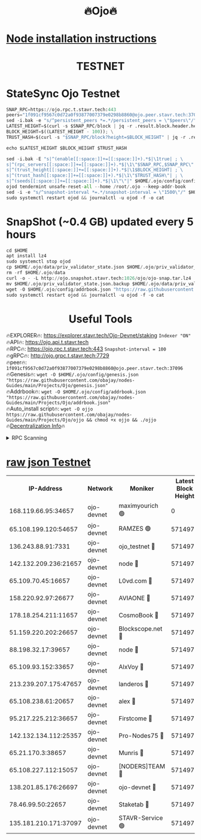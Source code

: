 <h1 align="center"> 🔥Ojo🔥</h1>

[Node installation instructions](https://github.com/obajay/nodes-Guides/tree/main/Projects/Ojo)
=

<h1 align="center"> TESTNET</h1>

# StateSync Ojo Testnet
```python
SNAP_RPC=https://ojo.rpc.t.stavr.tech:443
peers="1f091cf9567c0d72a0f93877007379e0298b8860@ojo.peer.stavr.tech:37096"
sed -i.bak -e "s/^persistent_peers *=.*/persistent_peers = \"$peers\"/" $HOME/.ojo/config/config.toml
LATEST_HEIGHT=$(curl -s $SNAP_RPC/block | jq -r .result.block.header.height); \
BLOCK_HEIGHT=$((LATEST_HEIGHT - 100)); \
TRUST_HASH=$(curl -s "$SNAP_RPC/block?height=$BLOCK_HEIGHT" | jq -r .result.block_id.hash)

echo $LATEST_HEIGHT $BLOCK_HEIGHT $TRUST_HASH

sed -i.bak -E "s|^(enable[[:space:]]+=[[:space:]]+).*$|\1true| ; \
s|^(rpc_servers[[:space:]]+=[[:space:]]+).*$|\1\"$SNAP_RPC,$SNAP_RPC\"| ; \
s|^(trust_height[[:space:]]+=[[:space:]]+).*$|\1$BLOCK_HEIGHT| ; \
s|^(trust_hash[[:space:]]+=[[:space:]]+).*$|\1\"$TRUST_HASH\"| ; \
s|^(seeds[[:space:]]+=[[:space:]]+).*$|\1\"\"|" $HOME/.ojo/config/config.toml
ojod tendermint unsafe-reset-all --home /root/.ojo --keep-addr-book
sed -i -e "s/^snapshot-interval *=.*/snapshot-interval = \"1500\"/" $HOME/.ojo/config/app.toml
sudo systemctl restart ojod && journalctl -u ojod -f -o cat
```
# SnapShot (~0.4 GB) updated every 5 hours
```python
cd $HOME
apt install lz4
sudo systemctl stop ojod
cp $HOME/.ojo/data/priv_validator_state.json $HOME/.ojo/priv_validator_state.json.backup
rm -rf $HOME/.ojo/data
curl -o - -L http://ojo.snapshot.stavr.tech:1026/ojo/ojo-snap.tar.lz4 | lz4 -c -d - | tar -x -C $HOME/.ojo --strip-components 2
mv $HOME/.ojo/priv_validator_state.json.backup $HOME/.ojo/data/priv_validator_state.json
wget -O $HOME/.ojo/config/addrbook.json "https://raw.githubusercontent.com/obajay/nodes-Guides/main/Projects/Ojo/addrbook.json"
sudo systemctl restart ojod && journalctl -u ojod -f -o cat
```
 <h1 align="center"> Useful Tools</h1>

🔥EXPLORER🔥:        https://explorer.stavr.tech/Ojo-Devnet/staking        `Indexer "ON"` \
🔥API🔥:                     https://ojo.api.t.stavr.tech \
🔥RPC🔥:                    https://ojo.rpc.t.stavr.tech:443              `Snapshot-interval = 100` \
🔥gRPC🔥:                  http://ojo.grpc.t.stavr.tech:7729 \
🔥peer🔥:                   `1f091cf9567c0d72a0f93877007379e0298b8860@ojo.peer.stavr.tech:37096` \
🔥Genesis🔥:    ```wget -O $HOME/.ojo/config/genesis.json "https://raw.githubusercontent.com/obajay/nodes-Guides/main/Projects/Ojo/genesis.json"``` \
🔥Addrbook🔥:    ```wget -O $HOME/.ojo/config/addrbook.json "https://raw.githubusercontent.com/obajay/nodes-Guides/main/Projects/Ojo/addrbook.json"``` \
🔥Auto_install script🔥: ```wget -O ojjo https://raw.githubusercontent.com/obajay/nodes-Guides/main/Projects/Ojo/ojjo && chmod +x ojjo && ./ojjo``` \
🔥[Decentralization Info](https://github.com/obajay/StateSync-snapshots/tree/main/Projects/Ojo/Decentralization)🔥



<details>
<summary>RPC Scanning</summary>

<h2 align="center"> We scan nodes in real time every 4 hours. And we provide the final result of RPC endpoints.
We cannot influence the operation of these nodes in any way. </h2>


```python
If Voting Power is higher than 0 --> then the Node is a validator of the network and may be subject to attack and be a potential threat to the chain.
```
```python
We marked such validators with a red symbol
```

</details>

[raw json Testnet](https://rpc-check.ojot.stavr.tech/ojot/rpc-ojot-result.json)
=


<table><tr><th>IP-Address</th><th>Network</th><th>Moniker</th><th>Latest Block Height</th><th>Earliest Block Height</th><th>Catching Up</th><th>Tx Index</th><th>Voting Power</th><th>Scan Time</th></tr><tr><td>168.119.66.95:34657</td><td>ojo-devnet</td><td>maximyourich 🟢</td><td>0</td><td>0</td><td>False</td><td>on</td><td>0</td><td>2024-03-03T22:01:00.273229083UTC</td></tr><tr><td>65.108.199.120:54657</td><td>ojo-devnet</td><td>RAMZES 🟢</td><td>5714971</td><td>306156</td><td>False</td><td>on</td><td>0</td><td>2024-03-03T22:01:00.056499348UTC</td></tr><tr><td>136.243.88.91:7331</td><td>ojo-devnet</td><td>ojo_testnet 🔴</td><td>5714972</td><td>308845</td><td>False</td><td>on</td><td>1000</td><td>2024-03-03T22:01:07.808359369UTC</td></tr><tr><td>142.132.209.236:21657</td><td>ojo-devnet</td><td>node 🔴</td><td>5714974</td><td>350001</td><td>False</td><td>on</td><td>1999</td><td>2024-03-03T22:01:19.084465205UTC</td></tr><tr><td>65.109.70.45:16657</td><td>ojo-devnet</td><td>L0vd.com 🔴</td><td>5714976</td><td>695918</td><td>False</td><td>off</td><td>998</td><td>2024-03-03T22:01:26.840565044UTC</td></tr><tr><td>158.220.92.97:26677</td><td>ojo-devnet</td><td>AVIAONE 🔴</td><td>5714974</td><td>2754001</td><td>False</td><td>on</td><td>19926</td><td>2024-03-03T22:01:16.281574269UTC</td></tr><tr><td>178.18.254.211:11657</td><td>ojo-devnet</td><td>CosmoBook 🔴</td><td>5714975</td><td>4392001</td><td>False</td><td>off</td><td>1047</td><td>2024-03-03T22:01:21.413907883UTC</td></tr><tr><td>51.159.220.202:26657</td><td>ojo-devnet</td><td>Blockscope.net 🔴</td><td>5714971</td><td>4425001</td><td>False</td><td>on</td><td>2011</td><td>2024-03-03T22:00:59.399384446UTC</td></tr><tr><td>88.198.32.17:39657</td><td>ojo-devnet</td><td>node 🔴</td><td>5714975</td><td>4710001</td><td>False</td><td>on</td><td>102610</td><td>2024-03-03T22:01:23.683693916UTC</td></tr><tr><td>65.109.93.152:33657</td><td>ojo-devnet</td><td>AlxVoy 🔴</td><td>5714974</td><td>4943001</td><td>False</td><td>on</td><td>4491415</td><td>2024-03-03T22:01:18.848373509UTC</td></tr><tr><td>213.239.207.175:47657</td><td>ojo-devnet</td><td>landeros 🔴</td><td>5714974</td><td>4967924</td><td>False</td><td>off</td><td>11083</td><td>2024-03-03T22:01:16.507904990UTC</td></tr><tr><td>65.108.238.61:20657</td><td>ojo-devnet</td><td>alex 🔴</td><td>5714971</td><td>5131001</td><td>False</td><td>on</td><td>11359</td><td>2024-03-03T22:00:59.737951778UTC</td></tr><tr><td>95.217.225.212:36657</td><td>ojo-devnet</td><td>Firstcome 🔴</td><td>5714972</td><td>5251946</td><td>False</td><td>on</td><td>13566</td><td>2024-03-03T22:01:05.544814872UTC</td></tr><tr><td>142.132.134.112:25357</td><td>ojo-devnet</td><td>Pro-Nodes75 🔴</td><td>5714971</td><td>5614971</td><td>False</td><td>on</td><td>24651</td><td>2024-03-03T22:01:02.886897056UTC</td></tr><tr><td>65.21.170.3:38657</td><td>ojo-devnet</td><td>Munris 🔴</td><td>5714972</td><td>5614972</td><td>False</td><td>off</td><td>20123</td><td>2024-03-03T22:01:05.246548735UTC</td></tr><tr><td>65.108.227.112:15057</td><td>ojo-devnet</td><td>[NODERS]TEAM 🔴</td><td>5714975</td><td>5614975</td><td>False</td><td>off</td><td>9999</td><td>2024-03-03T22:01:26.282226888UTC</td></tr><tr><td>138.201.85.176:26697</td><td>ojo-devnet</td><td>ojo-devnet 🔴</td><td>5714976</td><td>5614976</td><td>False</td><td>on</td><td>1000024000</td><td>2024-03-03T22:01:26.528110718UTC</td></tr><tr><td>78.46.99.50:22657</td><td>ojo-devnet</td><td>Staketab 🔴</td><td>5714976</td><td>5668501</td><td>False</td><td>on</td><td>1276</td><td>2024-03-03T22:01:27.078414787UTC</td></tr><tr><td>135.181.210.171:37097</td><td>ojo-devnet</td><td>STAVR-Service 🟢</td><td>5714971</td><td>5712001</td><td>False</td><td>on</td><td>0</td><td>2024-03-03T22:01:00.594653840UTC</td></tr></table>
